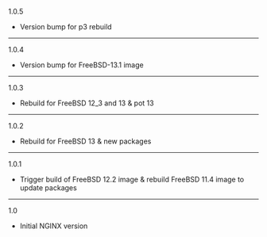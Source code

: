 1.0.5

* Version bump for p3 rebuild

---

1.0.4

* Version bump for FreeBSD-13.1 image

---

1.0.3

* Rebuild for FreeBSD 12_3 and 13 & pot 13

---

1.0.2

* Rebuild for FreeBSD 13 & new packages

---

1.0.1

* Trigger build of FreeBSD 12.2 image & rebuild FreeBSD 11.4 image to update packages

---

1.0

* Initial NGINX version

